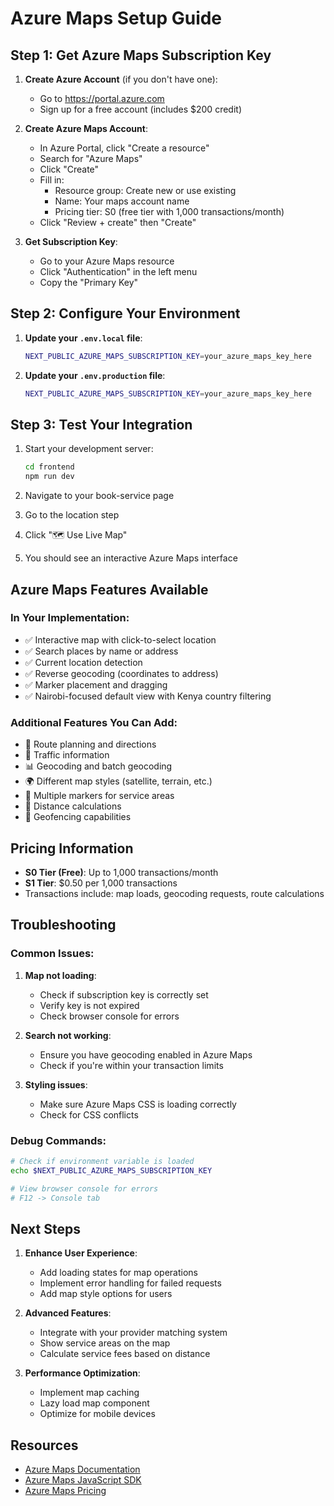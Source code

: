 # Azure Maps Setup Guide

## Step 1: Get Azure Maps Subscription Key

1. **Create Azure Account** (if you don't have one):
   - Go to https://portal.azure.com
   - Sign up for a free account (includes $200 credit)

2. **Create Azure Maps Account**:
   - In Azure Portal, click "Create a resource"
   - Search for "Azure Maps"
   - Click "Create"
   - Fill in:
     - Resource group: Create new or use existing
     - Name: Your maps account name
     - Pricing tier: S0 (free tier with 1,000 transactions/month)
   - Click "Review + create" then "Create"

3. **Get Subscription Key**:
   - Go to your Azure Maps resource
   - Click "Authentication" in the left menu
   - Copy the "Primary Key"

## Step 2: Configure Your Environment

1. **Update your `.env.local` file**:
   ```bash
   NEXT_PUBLIC_AZURE_MAPS_SUBSCRIPTION_KEY=your_azure_maps_key_here
   ```

2. **Update your `.env.production` file**:
   ```bash
   NEXT_PUBLIC_AZURE_MAPS_SUBSCRIPTION_KEY=your_azure_maps_key_here
   ```

## Step 3: Test Your Integration

1. Start your development server:
   ```bash
   cd frontend
   npm run dev
   ```

2. Navigate to your book-service page
3. Go to the location step
4. Click "🗺️ Use Live Map"
5. You should see an interactive Azure Maps interface

## Azure Maps Features Available

### In Your Implementation:
- ✅ Interactive map with click-to-select location
- ✅ Search places by name or address
- ✅ Current location detection
- ✅ Reverse geocoding (coordinates to address)
- ✅ Marker placement and dragging
- ✅ Nairobi-focused default view with Kenya country filtering

### Additional Features You Can Add:
- 🔄 Route planning and directions
- 🚗 Traffic information
- 📊 Geocoding and batch geocoding
- 🌍 Different map styles (satellite, terrain, etc.)
- 📍 Multiple markers for service areas
- 📐 Distance calculations
- 🎯 Geofencing capabilities

## Pricing Information

- **S0 Tier (Free)**: Up to 1,000 transactions/month
- **S1 Tier**: $0.50 per 1,000 transactions
- Transactions include: map loads, geocoding requests, route calculations

## Troubleshooting

### Common Issues:

1. **Map not loading**:
   - Check if subscription key is correctly set
   - Verify key is not expired
   - Check browser console for errors

2. **Search not working**:
   - Ensure you have geocoding enabled in Azure Maps
   - Check if you're within your transaction limits

3. **Styling issues**:
   - Make sure Azure Maps CSS is loading correctly
   - Check for CSS conflicts

### Debug Commands:

```bash
# Check if environment variable is loaded
echo $NEXT_PUBLIC_AZURE_MAPS_SUBSCRIPTION_KEY

# View browser console for errors
# F12 -> Console tab
```

## Next Steps

1. **Enhance User Experience**:
   - Add loading states for map operations
   - Implement error handling for failed requests
   - Add map style options for users

2. **Advanced Features**:
   - Integrate with your provider matching system
   - Show service areas on the map
   - Calculate service fees based on distance

3. **Performance Optimization**:
   - Implement map caching
   - Lazy load map component
   - Optimize for mobile devices

## Resources

- [Azure Maps Documentation](https://docs.microsoft.com/en-us/azure/azure-maps/)
- [Azure Maps JavaScript SDK](https://docs.microsoft.com/en-us/azure/azure-maps/how-to-use-map-control)
- [Azure Maps Pricing](https://azure.microsoft.com/en-us/pricing/details/azure-maps/)